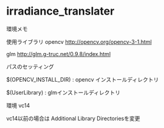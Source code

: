 # irradiance_translater

環境メモ

使用ライブラリ
opencv
http://opencv.org/opencv-3-1.html

glm
http://glm.g-truc.net/0.9.8/index.html

パスのセッティング

$(OPENCV_INSTALL_DIR) : opencv インストールディレクトリ

$(UserLibrary) : glmインストールディレクトリ

環境 vc14

vc14以前の場合は Additional Library Directoriesを変更
